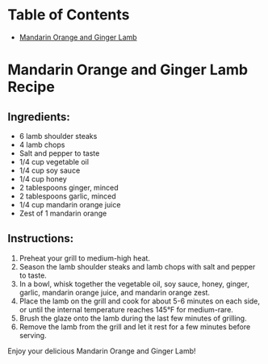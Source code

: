 # Table of Contents

- [Mandarin Orange and Ginger Lamb](#mandarin-orange-and-ginger-lamb)

# Mandarin Orange and Ginger Lamb Recipe

## Ingredients:

- 6 lamb shoulder steaks
- 4 lamb chops
- Salt and pepper to taste
- 1/4 cup vegetable oil
- 1/4 cup soy sauce
- 1/4 cup honey
- 2 tablespoons ginger, minced
- 2 tablespoons garlic, minced
- 1/4 cup mandarin orange juice
- Zest of 1 mandarin orange

## Instructions:

1. Preheat your grill to medium-high heat.
2. Season the lamb shoulder steaks and lamb chops with salt and pepper to taste.
3. In a bowl, whisk together the vegetable oil, soy sauce, honey, ginger, garlic, mandarin orange juice, and mandarin orange zest.
4. Place the lamb on the grill and cook for about 5-6 minutes on each side, or until the internal temperature reaches 145°F for medium-rare.
5. Brush the glaze onto the lamb during the last few minutes of grilling.
6. Remove the lamb from the grill and let it rest for a few minutes before serving.

Enjoy your delicious Mandarin Orange and Ginger Lamb!
